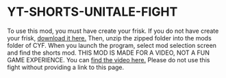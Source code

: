 # YT-SHORTS-UNITALE-FIGHT
To use this mod, you must have create your frisk. If you do not have create your frisk, [download it here.](https://github.com/RhenaudTheLukark/CreateYourFrisk/releases) Then, unzip the zipped folder into the mods folder of CYF. When you launch the program, select mod selection screen and find the shorts mod. 
THIS MOD IS MADE FOR A VIDEO, NOT A FUN GAME EXPERIENCE. You can [find the video here.](https://youtube.com/shorts/Bj6o7Vphaj8?feature=share)
Please do not use this fight without providing a link to this page.
